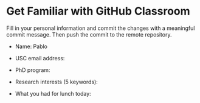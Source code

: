 # Get Familiar with GitHub Classroom

Fill in your personal information and commit the changes with a meaningful commit message.  Then push the commit to the remote repository.

* Name: Pablo

* USC email address:

* PhD program:

* Research interests (5 keywords):

* What you had for lunch today:

